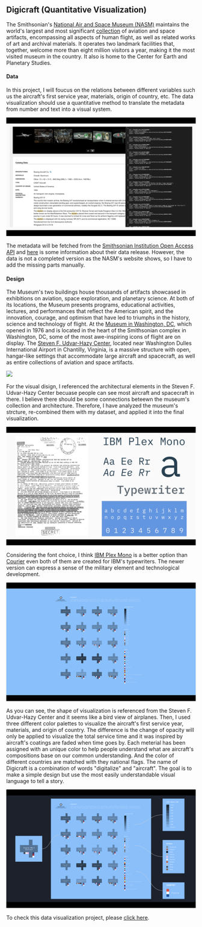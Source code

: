 ## Digicraft (Quantitative Visualization)

The Smithsonian's [National Air and Space Museum (NASM)](https://airandspace.si.edu/) maintains the world's largest and most significant [collection](https://airandspace.si.edu/node/60201) of aviation and space artifacts, encompassing all aspects of human flight, as well as related works of art and archival materials. It operates two landmark facilities that, together, welcome more than eight million visitors a year, making it the most visited museum in the country. It also is home to the Center for Earth and Planetary Studies.

#### Data

In this project, I will foucus on the relations between different variables such us the aircraft's first service year, materials, origin of country, etc. The data visualization should use a quantitative method to translate the metadata from number and text into a visual system.

<img src="https://github.com/yujunmjiang/major-studio-1-fall-20/blob/master/p1_air_and_space_materials/document/Screen%20Shot%202020-10-05%20at%2010.55.49%20PM.png">

The metadata will be fetched from the [Smithsonian Institution Open Access API](http://edan.si.edu/openaccess/apidocs/) and [here](https://thisismattmiller.com/post/smithsonian-open-access-data-release/) is some information about their data release. However, the data is not a completed version as the NASM's website shows, so I have to add the missing parts manually.

#### Design

The Museum's two buildings house thousands of artifacts showcased in exhibitions on aviation, space exploration, and planetary science. At both of its locations, the Museum presents programs, educational activities, lectures, and performances that reflect the American spirit, and the innovation, courage, and optimism that have led to triumphs in the history, science and technology of flight. At the [Museum in Washington, DC](https://airandspace.si.edu/museum-dc), which opened in 1976 and is located in the heart of the Smithsonian complex in Washington, DC, some of the most awe-inspiring icons of flight are on display. The [Steven F. Udvar-Hazy Center](https://airandspace.si.edu/udvar-hazy-center), located near Washington Dulles International Airport in Chantilly, Virginia, is a massive structure with open, hangar-like settings that accommodate large aircraft and spacecraft, as well as entire collections of aviation and space artifacts.

<img src="https://github.com/yujunmjiang/major-studio-1-fall-20/blob/master/p1_air_and_space_materials/document/Screen%20Shot%202020-10-05%20at%2010.55.57%20PM.png">

For the visual disign, I referenced the architectural elements in the Steven F. Udvar-Hazy Center becuase people can see most aircraft and spacecraft in there. I believe there should be some connections beteewn the museum's collection and architecture. Therefore, I have analyzed the museum's strcture, re-combined them with my dataset, and applied it into the final visualization.

<img src="https://github.com/yujunmjiang/major-studio-1-fall-20/blob/master/p1_air_and_space_materials/document/Screen%20Shot%202020-10-05%20at%2010.56.04%20PM.png">

Considering the font choice, I think [IBM Plex Mono](https://fonts.google.com/specimen/IBM+Plex+Mono) is a better option than [Courier](https://en.wikipedia.org/wiki/Courier_(typeface)) even both of them are created for IBM's typewriters. The newer version can express a sense of the military element and technological development.

<img src="https://github.com/yujunmjiang/major-studio-1-fall-20/blob/master/p1_air_and_space_materials/document/Screen%20Shot%202020-10-06%20at%208.00.32%20PM.png">

As you can see, the shape of visualization is referenced from the Steven F. Udvar-Hazy Center and it seems like a bird view of airplanes. Then, I used three different color palettes to visualize the aircraft's first service year, materials, and origin of country. The difference is the change of opacity will only be applied to visualize the total service time and it was inspired by aircraft's coatings are faded when time goes by. Each meterial has been assigned with an unique color to help people understand what are aircraft's compositions base on our common understanding. And the color of different countries are matched with they national flags. The name of Digicraft is a combination of words "digitalize" and "aircraft". The goal is to make a simple design but use the most easily understandable visual language to tell a story.

<img src="https://github.com/yujunmjiang/major-studio-1-fall-20/blob/master/p1_air_and_space_materials/document/Screen%20Shot%202020-12-07%20at%2011.59.59%20AM.png">

To check this data visualization project, please [click here](https://yujunmjiang.github.io/nasm-quantitative/index.html).
